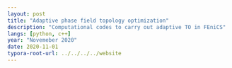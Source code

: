 ```yaml
---
layout: post
title: "Adaptive phase field topology optimization"
description: "Computational codes to carry out adaptive TO in FEniCS"
langs: [python, c++]
year: "Novemeber 2020"
date: 2020-11-01
typora-root-url: ../../../../website
---
```




